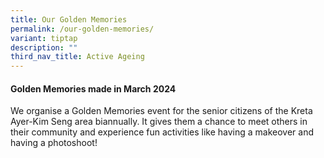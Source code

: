 ```yaml
---
title: Our Golden Memories
permalink: /our-golden-memories/
variant: tiptap
description: ""
third_nav_title: Active Ageing
---
```

<h4>Golden Memories made in March 2024</h4>
<p>We organise a Golden Memories event for the senior citizens of the Kreta
Ayer-Kim Seng area biannually. It gives them a chance to meet others in
their community and experience fun activities like having a makeover and
having a photoshoot!</p>
<p></p>
<p></p>